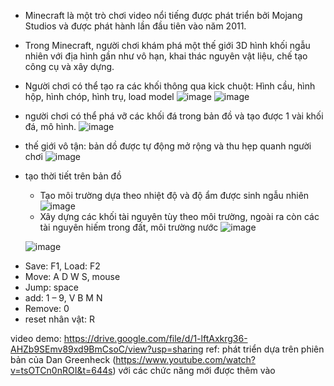 - Minecraft là một trò chơi video nổi tiếng được phát triển bởi Mojang Studios và được phát hành lần đầu tiên vào năm 2011. 
- Trong Minecraft, người chơi khám phá một thế giới 3D hình khối ngẫu nhiên với địa hình gần như vô hạn, khai thác nguyên vật liệu, chế tạo công cụ và xây dựng.
- Người chơi có thể tạo ra các khối thông qua kick chuột: Hình cầu, hình hộp, hình chóp, hình trụ, load model
![image](https://github.com/user-attachments/assets/23738486-ec85-4782-982c-0144275b91e3)
![image](https://github.com/user-attachments/assets/00e975d8-538a-4285-8eba-9e0c2d304654)
- người chơi có thể phá vỡ các khối đá trong bản đồ và tạo được 1 vài khối đá, mô hình.
![image](https://github.com/user-attachments/assets/c8931894-e229-41e8-85ee-2056257e9c94)
- thế giới vô tận: bản dồ được tự động mở rộng và thu hẹp quanh người chơi
  ![image](https://github.com/user-attachments/assets/eccee1a0-3a24-4d96-a1a7-b7b8b8a052d6)
- tạo thời tiết trên bản đồ
  + Tạo môi trường dựa theo nhiệt độ và độ ẩm được sinh ngẫu nhiên
    ![image](https://github.com/user-attachments/assets/59a72c55-3e87-4488-9d4d-e557616238f1)
  + Xây dựng các khối tài nguyên tùy theo môi trường, ngoài ra còn các tài nguyên hiếm trong đất, môi trường nước
  ![image](https://github.com/user-attachments/assets/a91a61da-29f3-413a-8897-399de63e0318)

  ![image](https://github.com/user-attachments/assets/1f923319-2013-49b1-9a6e-6ea69c18eb55)
+ Save: F1, Load: F2
+ Move: A D W S, mouse
+ Jump: space
+ add: 1 – 9, V B M N
+ Remove: 0
+ reset nhân vật: R

video demo:
https://drive.google.com/file/d/1-lftAxkrg36-AHZb9SEmv89xd9BmCsoC/view?usp=sharing
ref: phát triển dựa trên phiên bản của Dan Greenheck (https://www.youtube.com/watch?v=tsOTCn0nROI&t=644s) với các chức năng mới được thêm vào
